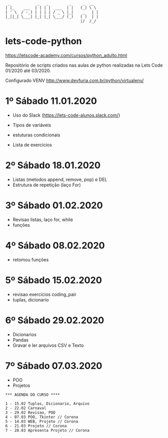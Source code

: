```
 _            _   _         _     _  __  
| |_    ___  | | | |  ___  | |   (_) \ \ 
| ' \  / -_) | | | | / _ \ |_|    _   | |
|_||_| \___| |_| |_| \___/ (_)   ( )  | |
                                 |/  /_/ 
```

# lets-code-python
https://letscode-academy.com/cursos/python_adulto.html

Repositório de scripts criados nas aulas de python realizadas na Lets Code 01/2020 até 03/2020.

Configurado VENV 
http://www.devfuria.com.br/python/virtualenv/


# 1º Sábado 11.01.2020

- Uso do Slack (https://lets-code-alunos.slack.com/)

- Tipos de variáveis 
- estuturas condicionais
- Lista de exercicios

# 2º Sábado 18.01.2020

- Listas (metodos append, remove, pop) e DEL 
- Estrutura de repetiçāo (laço For)

# 3º Sábado 01.02.2020
- Revisao listas, laço for, while
- funções

# 4º Sábado 08.02.2020
-  retomou funções

# 5º Sábado 15.02.2020
- revisao exercicios coding_pair
- tuplas, dicionario

# 6º Sábado 29.02.2020 
- Dicionarios
- Pandas
- Gravar e ler arquivos CSV e Texto

# 7º Sábado 07.03.2020
- POO
- Projetos


```
*** AGENDA DO CURSO ****

1 - 15.02 Tuplas, Dicionario, Arquivo
2 - 22.02 Carnaval
3 - 29.02 Revisao, POO
4 - 07.03 POO, Tkinter // Corona
5 - 14.03 WEB, Projeto // Corona
6 - 21.03 Projeto // Corona
7 - 28.03 Apresenta Projeto // Corona
```
